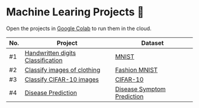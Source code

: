 # Machine Learing Projects :brain:

Open the projects in [Google Colab](https://colab.research.google.com/) to run them in the cloud.

| No. | Project                                            | Dataset                                                                                                      |
| --- | -------------------------------------------------- | ------------------------------------------------------------------------------------------------------------ |
| #1  | [Handwritten digits Classification](MNIST.ipynb)   | [MNIST](http://yann.lecun.com/exdb/mnist/)                                                                   |
| #2  | [Classify images of clothing](Fashion_MNIST.ipynb) | [Fashion MNIST](https://github.com/zalandoresearch/fashion-mnist)                                            |
| #3  | [Classify CIFAR-10 images](CIFAR-10.ipynb)         | [CIFAR-10](https://www.cs.toronto.edu/~kriz/cifar.html)                                                      |
| #4  | [Disease Prediction](./disease-prediction/)        | [Disease Symptom Prediction](https://www.kaggle.com/datasets/itachi9604/disease-symptom-description-dataset) |
